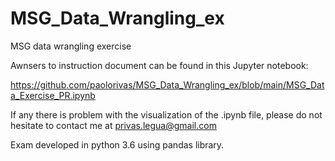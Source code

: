 # MSG_Data_Wrangling_ex
MSG data wrangling exercise

Awnsers to instruction document can be found in this Jupyter notebook:

https://github.com/paolorivas/MSG_Data_Wrangling_ex/blob/main/MSG_Data_Exercise_PR.ipynb

If any there is problem with the visualization of the .ipynb file, please do not hesitate to contact me at privas.legua@gmail.com

Exam developed in python 3.6 using pandas library.
